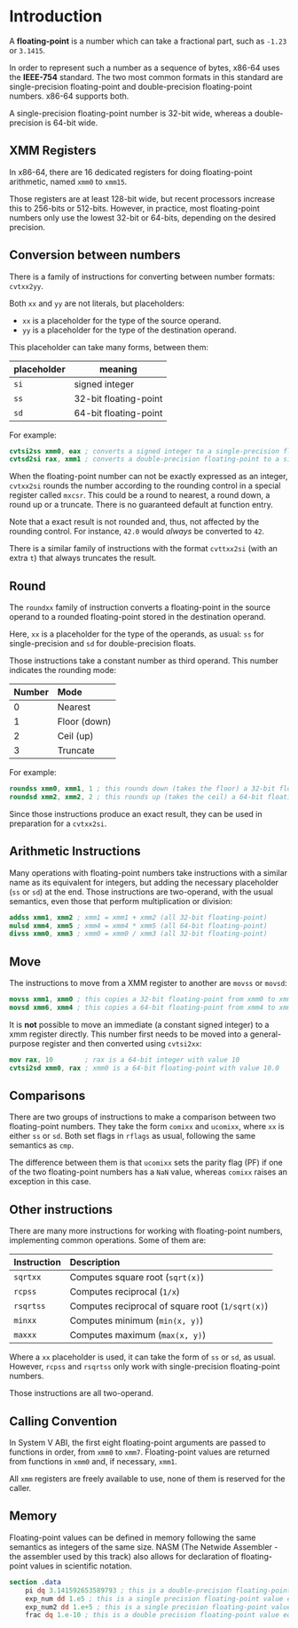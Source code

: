 # Introduction

A **floating-point** is a number which can take a fractional part, such as `-1.23` or `3.1415`.

In order to represent such a number as a sequence of bytes, x86-64 uses the **IEEE-754** standard.
The two most common formats in this standard are single-precision floating-point and double-precision floating-point numbers.
x86-64 supports both.

A single-precision floating-point number is 32-bit wide, whereas a double-precision is 64-bit wide.

## XMM Registers

In x86-64, there are 16 dedicated registers for doing floating-point arithmetic, named `xmm0` to `xmm15`.

Those registers are at least 128-bit wide, but recent processors increase this to 256-bits or 512-bits.
However, in practice, most floating-point numbers only use the lowest 32-bit or 64-bits, depending on the desired precision.

## Conversion between numbers

There is a family of instructions for converting between number formats: `cvtxx2yy`.

Both `xx` and `yy` are not literals, but placeholders:

- `xx` is a placeholder for the type of the source operand.
- `yy` is a placeholder for the type of the destination operand.

This placeholder can take many forms, between them:

| placeholder | meaning               |
|-------------|-----------------------|
| `si`        | signed integer        |
| `ss`        | 32-bit floating-point |
| `sd`        | 64-bit floating-point |

For example:

```nasm
cvtsi2ss xmm0, eax ; converts a signed integer to a single-precision floating-point
cvtsd2si rax, xmm1 ; converts a double-precision floating-point to a signed integer
```

When the floating-point number can not be exactly expressed as an integer, `cvtxx2si` rounds the number according to the rounding control in a special register called `mxcsr`.
This could be a round to nearest, a round down, a round up or a truncate.
There is no guaranteed default at function entry.

Note that a exact result is not rounded and, thus, not affected by the rounding control.
For instance, `42.0` would _always_ be converted to `42`.

There is a similar family of instructions with the format `cvttxx2si` (with an extra `t`) that always truncates the result.

## Round

The `roundxx` family of instruction converts a floating-point in the source operand to a rounded floating-point stored in the destination operand.

Here, `xx` is a placeholder for the type of the operands, as usual: `ss` for single-precision and `sd` for double-precision floats.

Those instructions take a constant number as third operand.
This number indicates the rounding mode:

| Number | Mode         |
|:-------|:-------------|
| 0      | Nearest      |
| 1      | Floor (down) |
| 2      | Ceil (up)    |
| 3      | Truncate     |

For example:

```nasm
roundss xmm0, xmm1, 1 ; this rounds down (takes the floor) a 32-bit floating-point in xmm1 and stores it in xmm0
roundsd xmm2, xmm2, 2 ; this rounds up (takes the ceil) a 64-bit floating-point in xmm2 and stores it in xmm2
```

Since those instructions produce an exact result, they can be used in preparation for a `cvtxx2si`.

## Arithmetic Instructions

Many operations with floating-point numbers take instructions with a similar name as its equivalent for integers, but adding the necessary placeholder (`ss` or `sd`) at the end.
Those instructions are two-operand, with the usual semantics, even those that perform multiplication or division:

```nasm
addss xmm1, xmm2 ; xmm1 = xmm1 + xmm2 (all 32-bit floating-point)
mulsd xmm4, xmm5 ; xmm4 = xmm4 * xmm5 (all 64-bit floating-point)
divss xmm0, xmm3 ; xmm0 = xmm0 / xmm3 (all 32-bit floating-point)
```

## Move

The instructions to move from a XMM register to another are `movss` or `movsd`:

```nasm
movss xmm1, xmm0 ; this copies a 32-bit floating-point from xmm0 to xmm1
movsd xmm6, xmm4 ; this copies a 64-bit floating-point from xmm4 to xmm6
```

It is **not** possible to move an immediate (a constant signed integer) to a xmm register directly.
This number first needs to be moved into a general-purpose register and then converted using `cvtsi2xx`:

```nasm
mov rax, 10        ; rax is a 64-bit integer with value 10
cvtsi2sd xmm0, rax ; xmm0 is a 64-bit floating-point with value 10.0
```

## Comparisons

There are two groups of instructions to make a comparison between two floating-point numbers.
They take the form `comixx` and `ucomixx`, where `xx` is either `ss` or `sd`.
Both set flags in `rflags` as usual, following the same semantics as `cmp`.

The difference between them is that `ucomixx` sets the parity flag (PF) if one of the two floating-point numbers has a `NaN` value, whereas `comixx` raises an exception in this case.

## Other instructions

There are many more instructions for working with floating-point numbers, implementing common operations.
Some of them are:

| Instruction | Description                                      |
|:------------|:-------------------------------------------------|
| `sqrtxx`    | Computes square root (`sqrt(x)`)                 |
| `rcpss`     | Computes reciprocal (`1/x`)                      |
| `rsqrtss`   | Computes reciprocal of square root (`1/sqrt(x)`) |
| `minxx`     | Computes minimum (`min(x, y)`)                   |
| `maxxx`     | Computes maximum (`max(x, y)`)                   |

Where a `xx` placeholder is used, it can take the form of `ss` or `sd`, as usual.
However, `rcpss` and `rsqrtss` only work with single-precision floating-point numbers.

Those instructions are all two-operand.

## Calling Convention

In System V ABI, the first eight floating-point arguments are passed to functions in order, from `xmm0` to `xmm7`.
Floating-point values are returned from functions in `xmm0` and, if necessary, `xmm1`.

All `xmm` registers are freely available to use, none of them is reserved for the caller.

## Memory

Floating-point values can be defined in memory following the same semantics as integers of the same size.
NASM (The Netwide Assembler - the assembler used by this track) also allows for declaration of floating-point values in scientific notation.

```nasm
section .data
    pi dq 3.141592653589793 ; this is a double-precision floating-point value
    exp_num dd 1.e5 ; this is a single precision floating-point value equal to 1 * 10⁵
    exp_num2 dd 1.e+5 ; this is a single precision floating-point value equal to 1 * 10⁵
    frac dq 1.e-10 ; this is a double precision floating-point value equal to 1 * 10⁻¹⁰, ie, 0.0000000001
```
